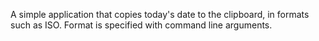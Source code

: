 A simple application that copies today's date to the clipboard, in formats such as ISO. Format is specified with command line arguments.
